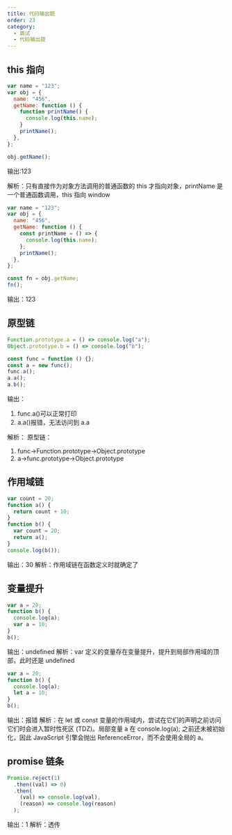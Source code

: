 ```yaml
---
title: 代码输出题
order: 23
category:
  - 面试
  - 代码输出提
---
```


## this 指向

```js
var name = "123";
var obj = {
  name: "456",
  getName: function () {
    function printName() {
      console.log(this.name);
    }
    printName();
  },
};

obj.getName();
```

输出:123

解析：只有直接作为对象方法调用的普通函数的 this 才指向对象，printName 是一个普通函数调用，this 指向 window

```js
var name = "123";
var obj = {
  name: "456",
  getName: function () {
    const printName = () => {
      console.log(this.name);
    };
    printName();
  },
};

const fn = obj.getName;
fn();
```

输出：123

## 原型链

```js
Function.prototype.a = () => console.log("a");
Object.prototype.b = () => console.log("b");

const func = function () {};
const a = new func();
func.a();
a.a();
a.b();
```

输出：

1. func.a()可以正常打印
2. a.a()报错，无法访问到 a.a

解析：
原型链：

1. func->Function.prototype->Object.prototype
2. a->func.prototype->Object.prototype

## 作用域链

```js
var count = 20;
function a() {
  return count + 10;
}
function b() {
  var count = 20;
  return a();
}
console.log(b());
```

输出：30
解析：作用域链在函数定义时就确定了

## 变量提升

```js
var a = 20;
function b() {
  console.log(a);
  var a = 10;
}
b();
```

输出：undefined
解析：var 定义的变量存在变量提升，提升到局部作用域的顶部，此时还是 undefined

```js
var a = 20;
function b() {
  console.log(a);
  let a = 10;
}
b();
```

输出：报错
解析：在 let 或 const 变量的作用域内，尝试在它们的声明之前访问它们时会进入暂时性死区 (TDZ)。局部变量 a 在 console.log(a); 之前还未被初始化，因此 JavaScript 引擎会抛出 ReferenceError，而不会使用全局的 a。

## promise 链条

```js
Promise.reject(1)
  .then((val) => 0)
  .then(
    (val) => console.log(val),
    (reason) => console.log(reason)
  );
```

输出：1
解析：透传
